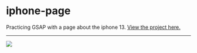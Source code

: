 # iphone-page
Practicing GSAP with a page about the iphone 13. [View the project here.](https://joseiedo.github.io/iphone-page/)
<hr>
<img src="https://i.imgur.com/eGlQi0q.jpg" align="center">
